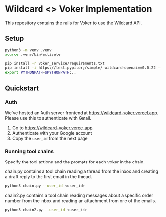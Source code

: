 # Wildcard <> Voker Implementation

This repository contains the rails for Voker to use the Wildcard API.

## Setup

```bash
python3 -m venv .venv
source .venv/bin/activate

pip install -r voker_service/requirements.txt
pip install -i https://test.pypi.org/simple/ wildcard-openai==0.0.22 --extra-index-url https://pypi.org/simple/
export PYTHONPATH=$PYTHONPATH:..
```

## Quickstart

### Auth

We've hosted an Auth server frontend at https://wildcard-voker.vercel.app. Please use this to authenticate with Gmail.

1. Go to https://wildcard-voker.vercel.app
2. Authenticate with your Google account
3. Copy the `user_id` from the next page

### Running tool chains
Specify the tool actions and the prompts for each voker in the chain.

chain.py contains a tool chain reading a thread from the inbox and creating a draft reply to the first email in the thread.
```bash
python3 chain.py --user_id <user_id>
```

chain2.py contains a tool chain reading messages about a specific order number from the inbox and reading an attachment from one of the emails.
```bash
python3 chain2.py --user_id <user_id>
```
